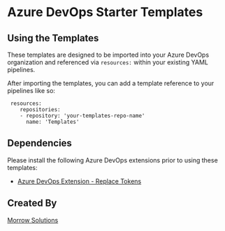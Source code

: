 # Azure DevOps Starter Templates

## Using the Templates

These templates are designed to be imported into your Azure DevOps organization and referenced via `resources:` within your existing YAML pipelines.

After importing the templates, you can add a template reference to your pipelines like so:

```
 resources:
    repositories:
    - repository: 'your-templates-repo-name'
      name: 'Templates'
```

## Dependencies

Please install the following Azure DevOps extensions prior to using these templates:

- [Azure DevOps Extension - Replace Tokens](https://marketplace.visualstudio.com/items?itemName=qetza.replacetokens)

## Created By

[Morrow Solutions](https://morrowsolutions.dev)

